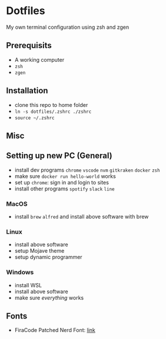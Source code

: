 # Dotfiles

My own terminal configuration using zsh and zgen

## Prerequisits

- A working computer
- `zsh`
- `zgen`

## Installation

- clone this repo to home folder
- `ln -s dotfiles/.zshrc ./zshrc`
- `source ~/.zshrc`

## Misc

## Setting up new PC (General)

- install dev programs `chrome` `vscode` `nvm` `gitkraken` `docker` `zsh`
- make sure `docker run hello-world` works
- set up `chrome`: sign in and login to sites
- install other programs `spotify` `slack` `line`

### MacOS

- install `brew` `alfred` and install above software with brew

### Linux

- install above software
- setup Mojave theme
- setup dynamic programmer

### Windows

- install WSL
- install above software
- make sure _everything_ works
## Fonts

- FiraCode Patched Nerd Font: [link](https://github.com/ryanoasis/nerd-fonts/tree/master/patched-fonts/FiraCode)